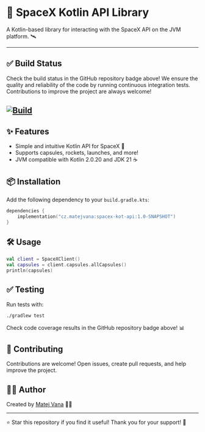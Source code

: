 # 🚀 SpaceX Kotlin API Library

A Kotlin-based library for interacting with the SpaceX API on the JVM platform. 🛰️

---

## ✅ Build Status

Check the build status in the GitHub repository badge above! We ensure the quality and reliability of the code by
running continuous integration tests. Contributions to improve the project are always welcome!

[![Build](https://github.com/Acerik/spacex-kot-api/actions/workflows/kotlin-ci.yml/badge.svg)](https://github.com/Acerik/spacex-kot-api/actions/workflows/kotlin-ci.yml)
---

## ✨ Features

- Simple and intuitive Kotlin API for SpaceX 🚀
- Supports capsules, rockets, launches, and more!
- JVM compatible with Kotlin 2.0.20 and JDK 21 ☕

## 📦 Installation

Add the following dependency to your `build.gradle.kts`:

```kotlin
dependencies {
    implementation("cz.matejvana:spacex-kot-api:1.0-SNAPSHOT")
}
```

## 🛠️ Usage

```kotlin
val client = SpaceXClient()
val capsules = client.capsules.allCapsules()
println(capsules)
```

## ✅ Testing

Run tests with:

```sh
./gradlew test
```

Check code coverage results in the GitHub repository badge above! 📊

## 🤝 Contributing

Contributions are welcome! Open issues, create pull requests, and help improve the project.

## 🧑‍💻 Author

Created by [Matej Vana](https://github.com/Acerik) 👨‍🚀

---

⭐ Star this repository if you find it useful! Thank you for your support! 🌟

